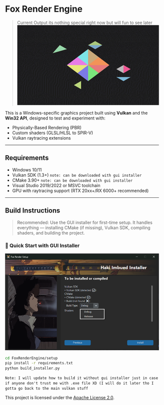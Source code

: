 # Fox Render Engine

> Current Output its nothing special right now but will fun to see later
![Fox Render Engine Demo](doc/output/output-1.gif)

This is a Windows-specific graphics project built using **Vulkan** and the **Win32 API**, designed to test and experiment with:

- Physically-Based Rendering (PBR)
- Custom shaders (GLSL/HLSL to SPIR-V)
- Vulkan raytracing extensions

---

## Requirements

- Windows 10/11
- Vulkan SDK (1.3+) `note: can be downloaded with gui installer`
- CMake 3.90+ `note: can be downloaded with gui installer`
- Visual Studio 2019/2022 or MSVC toolchain
- GPU with raytracing support (RTX 20xx+/RX 6000+ recommended)

---

## Build Instructions

> Recommended: Use the GUI installer for first-time setup. It handles everything — installing CMake (if missing), Vulkan SDK, compiling shaders, and building the project.

### 🔄 Quick Start with GUI Installer

![GUI Installer Preview](doc/installer-image.png)

```bash
cd FoxRenderEngine/setup
pip install -r requirements.txt
python build_installer.py
```

`Note: I will update how to build it without gui installer just in case if anyone don't trust me with .exe file XD (I will do it later tho I gotta go back to the main vulkan stuff`

This project is licensed under the [Apache License 2.0](http://www.apache.org/licenses/LICENSE-2.0).
